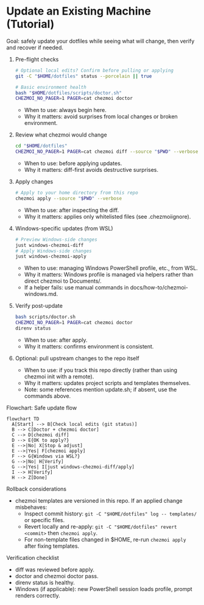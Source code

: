 # Update an Existing Machine (Tutorial)

Goal: safely update your dotfiles while seeing what will change, then verify and recover if needed.

1) Pre-flight checks
   ```bash
   # Optional local edits? Confirm before pulling or applying
   git -C "$HOME/dotfiles" status --porcelain || true

   # Basic environment health
   bash "$HOME/dotfiles/scripts/doctor.sh"
   CHEZMOI_NO_PAGER=1 PAGER=cat chezmoi doctor
   ```
   - When to use: always begin here.
   - Why it matters: avoid surprises from local changes or broken environment.

2) Review what chezmoi would change
   ```bash
   cd "$HOME/dotfiles"
   CHEZMOI_NO_PAGER=1 PAGER=cat chezmoi diff --source "$PWD" --verbose
   ```
   - When to use: before applying updates.
   - Why it matters: diff-first avoids destructive surprises.

3) Apply changes
   ```bash
   # Apply to your home directory from this repo
   chezmoi apply --source "$PWD" --verbose
   ```
   - When to use: after inspecting the diff.
   - Why it matters: applies only whitelisted files (see .chezmoiignore).

4) Windows-specific updates (from WSL)
   ```bash
   # Preview Windows-side changes
   just windows-chezmoi-diff
   # Apply Windows-side changes
   just windows-chezmoi-apply
   ```
   - When to use: managing Windows PowerShell profile, etc., from WSL.
   - Why it matters: Windows profile is managed via helpers rather than direct chezmoi to Documents/.
   - If a helper fails: use manual commands in docs/how-to/chezmoi-windows.md.

5) Verify post-update
   ```bash
   bash scripts/doctor.sh
   CHEZMOI_NO_PAGER=1 PAGER=cat chezmoi doctor
   direnv status
   ```
   - When to use: after apply.
   - Why it matters: confirms environment is consistent.

6) Optional: pull upstream changes to the repo itself
   - When to use: if you track this repo directly (rather than using chezmoi init with a remote).
   - Why it matters: updates project scripts and templates themselves.
   - Note: some references mention update.sh; if absent, use the commands above.

Flowchart: Safe update flow

```mermaid
flowchart TD
  A[Start] --> B[Check local edits (git status)]
  B --> C[Doctor + chezmoi doctor]
  C --> D[chezmoi diff]
  D --> E{OK to apply?}
  E -->|No| X[Stop & adjust]
  E -->|Yes| F[chezmoi apply]
  F --> G{Windows via WSL?}
  G -->|No| H[Verify]
  G -->|Yes| I[just windows-chezmoi-diff/apply]
  I --> H[Verify]
  H --> Z[Done]
```

Rollback considerations

- chezmoi templates are versioned in this repo. If an applied change misbehaves:
  - Inspect commit history: `git -C "$HOME/dotfiles" log -- templates/` or specific files.
  - Revert locally and re-apply: `git -C "$HOME/dotfiles" revert <commit>` then `chezmoi apply`.
  - For non-template files changed in $HOME, re-run `chezmoi apply` after fixing templates.

Verification checklist

- diff was reviewed before apply.
- doctor and chezmoi doctor pass.
- direnv status is healthy.
- Windows (if applicable): new PowerShell session loads profile, prompt renders correctly.

